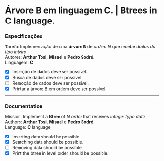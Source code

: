 # Árvore B em linguagem C. | Btrees in C language.
### Especificações
Tarefa: Implementação de uma **árvore B** de *ordem N* que recebe *dados do tipo inteiro*<br>
Autores: **Arthur Tosi**, **Misael** e **Pedro Sodré**.<br>
Linguagem: **C**<br>
+ [x] Inserção de dados deve ser possível.
+ [x] Busca de dados deve ser possível.
+ [ ] Remoção de dados deve ser possível.
+ [x] Printar a árvore B em ordem deve ser possível.
---
### Documentation
Mission: Implement a **Btree** of *N order* that receives *integer type data*<br>
Authors: **Arthur Tosi**, **Misael** e **Pedro Sodré**.<br>
Language: **C** language<br>
+ [x] Inserting data should be possible.
+ [x] Searching data should be possible.
+ [ ] Removing data should be possible.
+ [x] Print the btree in level order should be possible.
